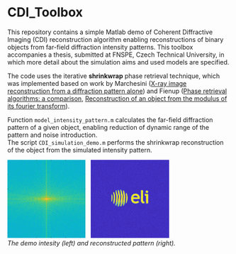 # CDI_Toolbox

This repository contains a simple Matlab demo of Coherent Diffractive Imaging (CDI) reconstruction algorithm enabling reconstructions of binary objects from far-field diffraction intensity patterns. This toolbox accompanies a thesis, submitted at FNSPE, Czech Technical University, in which more detail about the simulation aims and used models are specified.

The code uses the iterative __shrinkwrap__ phase retrieval technique, which was implemented based on work by Marchesini ([X-ray image reconstruction from a diffraction pattern alone](https://journals.aps.org/prb/abstract/10.1103/PhysRevB.68.140101))  and Fienup ([Phase retrieval algorithms: a comparison](https://doi.org/10.1364/AO.21.002758), [Reconstruction of an object from the modulus of its fourier transform](https://opg.optica.org/ol/abstract.cfm?uri=ol-3-1-27)).

Function `model_intensity_pattern.m` calculates the far-field diffraction pattern of a given object, enabling reduction of dynamic range of the pattern and noise introduction.  
The script `CDI_simulation_demo.m` performs the shrinkwrap reconstruction of the object from the simulated intensity pattern. 

<img src="media/demo_intensity.png" width="35%"/>    &nbsp; <img src="media/demo_reconstruction.png" width="35%"/>  
_The demo intesity (left) and reconstructed pattern (right)._
